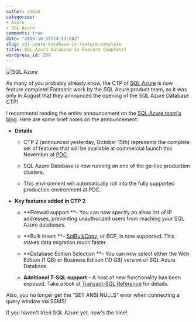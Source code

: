 ```yaml
---
author: admin
categories:
- Azure
- SQL Azure
comments: true
date: "2009-10-15T14:53:58Z"
slug: sql-azure-database-is-feature-complete
title: SQL Azure Database is Feature Complete!
wordpress_id: 289
---
```


![SQL Azure](https://wadewegner.blob.core.windows.net/wordpress/2009/10/image_22.png) 

As many of you probably already know, the CTP of [SQL Azure](http://www.microsoft.com/azure/sql.mspx) is now feature complete! Fantastic work by the SQL Azure product team, as it was only in August that they announced the opening of the SQL Azure Database CTP!

 

I recommend reading the entire announcement on the [SQL Azure team's blog](http://blogs.msdn.com/ssds/default.aspx). Here are some brief notes on the announcement:

 

  
  * **Details**             
    * CTP 2 (announced yesterday, October 15th) represents the complete set of features that will be available at commercial launch this November at [PDC](http://microsoftpdc.com/). 
       
    * SQL Azure Database is now running on one of the go-live production clusters. 
       
    * This environment will automatically roll into the fully supported production environment at PDC. 
       
   
  * **Key features added in CTP 2**             
    * **Firewall support **– You can now specify an allow list of IP addresses, preventing unauthorized users from reaching your SQL Azure databases. 
       
    * **Bulk Insert **– [SqlBulkCopy](http://msdn.microsoft.com/en-us/library/system.data.sqlclient.sqlbulkcopy.aspx), or BCP, is now supported. This makes data migration much faster. 
       
    * **Database Edition Selection **– You can now select either the Web Edition (1 GB) or Business Edition (10 GB) version of SQL Azure Database. 
       
    * **Additional T-SQL support** – A host of new functionality has been exposed. Take a look at [Transact-SQL Reference](http://msdn.microsoft.com/en-us/library/ee336281.aspx) for details. 
       
 

Also, you no longer get the "SET ANSI NULLS" error when connecting a query window via SSMS!

 

If you haven't tried SQL Azure yet, now's the time!
